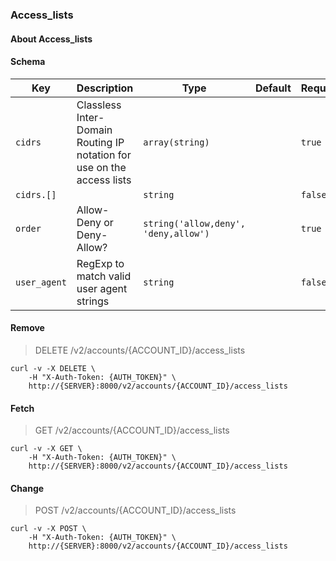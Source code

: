 ### Access_lists

#### About Access_lists

#### Schema

Key | Description | Type | Default | Required
--- | ----------- | ---- | ------- | --------
`cidrs` | Classless Inter-Domain Routing IP notation for use on the access lists | `array(string)` |   | `true`
`cidrs.[]` |   | `string` |   | `false`
`order` | Allow-Deny or Deny-Allow? | `string('allow,deny', 'deny,allow')` |   | `true`
`user_agent` | RegExp to match valid user agent strings | `string` |   | `false`


#### Remove

> DELETE /v2/accounts/{ACCOUNT_ID}/access_lists

```shell
curl -v -X DELETE \
    -H "X-Auth-Token: {AUTH_TOKEN}" \
    http://{SERVER}:8000/v2/accounts/{ACCOUNT_ID}/access_lists
```

#### Fetch

> GET /v2/accounts/{ACCOUNT_ID}/access_lists

```shell
curl -v -X GET \
    -H "X-Auth-Token: {AUTH_TOKEN}" \
    http://{SERVER}:8000/v2/accounts/{ACCOUNT_ID}/access_lists
```

#### Change

> POST /v2/accounts/{ACCOUNT_ID}/access_lists

```shell
curl -v -X POST \
    -H "X-Auth-Token: {AUTH_TOKEN}" \
    http://{SERVER}:8000/v2/accounts/{ACCOUNT_ID}/access_lists
```

